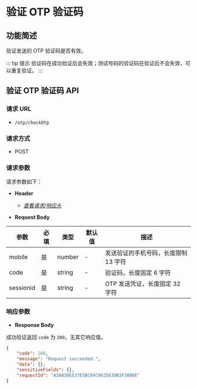 # 验证 OTP 验证码

## 功能简述

验证发送的 OTP 验证码是否有效。

::: tip 提示
验证码在成功验证后会失效；测试号码的验证码在验证后不会失效，可以重复验证。
:::

## 验证 OTP 验证码 API

### 请求 URL

- `/otp/checkOtp`

### 请求方式

- POST

### 请求参数

请求参数如下：

- **Header**

  - [_查看请求/响应头_](/zh/payoutApi/apiRule/header)

- **Request Body**

| **参数**  | **必填** | **类型** | **默认值** | **描述**                             |
| --------- | -------- | -------- | ---------- | ------------------------------------ |
| mobile    | 是       | number   | -          | 发送验证的手机号码，长度限制 13 字符 |
| code      | 是       | string   | -          | 验证码，长度固定 6 字符              |
| sessionid | 是       | string   | -          | OTP 发送凭证，长度固定 32 字符       |

### 响应参数

- **Response Body**

成功验证返回 `code` 为 `200`，无其它响应值。

```json
{
    "code": 200,
    "message": "Request succeeded.",
    "data": {},
    "sensitiveFields": {},
    "requestId": "A3A030EE37E5BC84C9625639B3F38B6E"
}
```